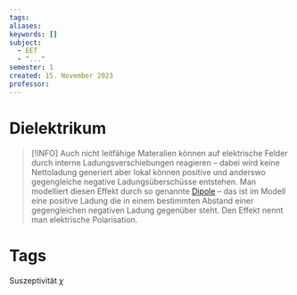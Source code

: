 ```yaml
---
tags: 
aliases: 
keywords: []
subject:
  - EET
  - "..."
semester: 1
created: 15. November 2023
professor:
---
```

 

# Dielektrikum

> [!INFO] 
> Auch nicht leitfähige Materalien können auf elektrische Felder durch interne Ladungsverschiebungen reagieren – dabei wird keine Nettoladung generiert aber lokal können positive und anderswo gegengleiche negative Ladungsüberschüsse entstehen.
> Man modelliert diesen Effekt durch so genannte [Dipole](Dipol.md) – das ist im Modell eine positive Ladung die in einem bestimmten Abstand einer gegengleichen negativen Ladung gegenüber steht. Den Effekt nennt man elektrische Polarisation. 


# Tags

Suszeptivität $\chi$
